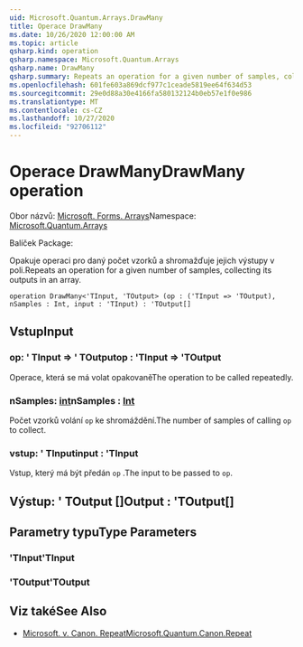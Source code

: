 ```yaml
---
uid: Microsoft.Quantum.Arrays.DrawMany
title: Operace DrawMany
ms.date: 10/26/2020 12:00:00 AM
ms.topic: article
qsharp.kind: operation
qsharp.namespace: Microsoft.Quantum.Arrays
qsharp.name: DrawMany
qsharp.summary: Repeats an operation for a given number of samples, collecting its outputs in an array.
ms.openlocfilehash: 601fe603a869dcf977c1ceade5819ee64f634d53
ms.sourcegitcommit: 29e0d88a30e4166fa580132124b0eb57e1f0e986
ms.translationtype: MT
ms.contentlocale: cs-CZ
ms.lasthandoff: 10/27/2020
ms.locfileid: "92706112"
---
```

# <a name="drawmany-operation"></a><span data-ttu-id="163fa-102">Operace DrawMany</span><span class="sxs-lookup"><span data-stu-id="163fa-102">DrawMany operation</span></span>

<span data-ttu-id="163fa-103">Obor názvů: [Microsoft. Forms. Arrays](xref:Microsoft.Quantum.Arrays)</span><span class="sxs-lookup"><span data-stu-id="163fa-103">Namespace: [Microsoft.Quantum.Arrays](xref:Microsoft.Quantum.Arrays)</span></span>

<span data-ttu-id="163fa-104">Balíček [](https://nuget.org/packages/)</span><span class="sxs-lookup"><span data-stu-id="163fa-104">Package: [](https://nuget.org/packages/)</span></span>


<span data-ttu-id="163fa-105">Opakuje operaci pro daný počet vzorků a shromažďuje jejich výstupy v poli.</span><span class="sxs-lookup"><span data-stu-id="163fa-105">Repeats an operation for a given number of samples, collecting its outputs in an array.</span></span>

```qsharp
operation DrawMany<'TInput, 'TOutput> (op : ('TInput => 'TOutput), nSamples : Int, input : 'TInput) : 'TOutput[]
```


## <a name="input"></a><span data-ttu-id="163fa-106">Vstup</span><span class="sxs-lookup"><span data-stu-id="163fa-106">Input</span></span>

### <a name="op--tinput--toutput"></a><span data-ttu-id="163fa-107">op: ' TInput => ' TOutput</span><span class="sxs-lookup"><span data-stu-id="163fa-107">op : 'TInput => 'TOutput</span></span> 

<span data-ttu-id="163fa-108">Operace, která se má volat opakovaně</span><span class="sxs-lookup"><span data-stu-id="163fa-108">The operation to be called repeatedly.</span></span>


### <a name="nsamples--int"></a><span data-ttu-id="163fa-109">nSamples: [int](xref:microsoft.quantum.lang-ref.int)</span><span class="sxs-lookup"><span data-stu-id="163fa-109">nSamples : [Int](xref:microsoft.quantum.lang-ref.int)</span></span>

<span data-ttu-id="163fa-110">Počet vzorků volání `op` ke shromáždění.</span><span class="sxs-lookup"><span data-stu-id="163fa-110">The number of samples of calling `op` to collect.</span></span>


### <a name="input--tinput"></a><span data-ttu-id="163fa-111">vstup: ' TInput</span><span class="sxs-lookup"><span data-stu-id="163fa-111">input : 'TInput</span></span>

<span data-ttu-id="163fa-112">Vstup, který má být předán `op` .</span><span class="sxs-lookup"><span data-stu-id="163fa-112">The input to be passed to `op`.</span></span>



## <a name="output--toutput"></a><span data-ttu-id="163fa-113">Výstup: ' TOutput []</span><span class="sxs-lookup"><span data-stu-id="163fa-113">Output : 'TOutput[]</span></span>



## <a name="type-parameters"></a><span data-ttu-id="163fa-114">Parametry typu</span><span class="sxs-lookup"><span data-stu-id="163fa-114">Type Parameters</span></span>

### <a name="tinput"></a><span data-ttu-id="163fa-115">'TInput</span><span class="sxs-lookup"><span data-stu-id="163fa-115">'TInput</span></span>


### <a name="toutput"></a><span data-ttu-id="163fa-116">'TOutput</span><span class="sxs-lookup"><span data-stu-id="163fa-116">'TOutput</span></span>



## <a name="see-also"></a><span data-ttu-id="163fa-117">Viz také</span><span class="sxs-lookup"><span data-stu-id="163fa-117">See Also</span></span>

- [<span data-ttu-id="163fa-118">Microsoft. v. Canon. Repeat</span><span class="sxs-lookup"><span data-stu-id="163fa-118">Microsoft.Quantum.Canon.Repeat</span></span>](xref:Microsoft.Quantum.Canon.Repeat)